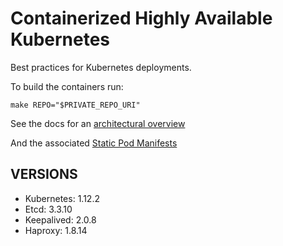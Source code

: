 # Containerized Highly Available Kubernetes

Best practices for Kubernetes deployments.

To build the containers run:

    make REPO="$PRIVATE_REPO_URI"

See the docs for an [architectural overview](docs/)

And the associated [Static Pod Manifests](docs/kubeconfigs/manifest.yml)

## VERSIONS

  - Kubernetes: 1.12.2
  - Etcd:       3.3.10
  - Keepalived: 2.0.8
  - Haproxy:    1.8.14

